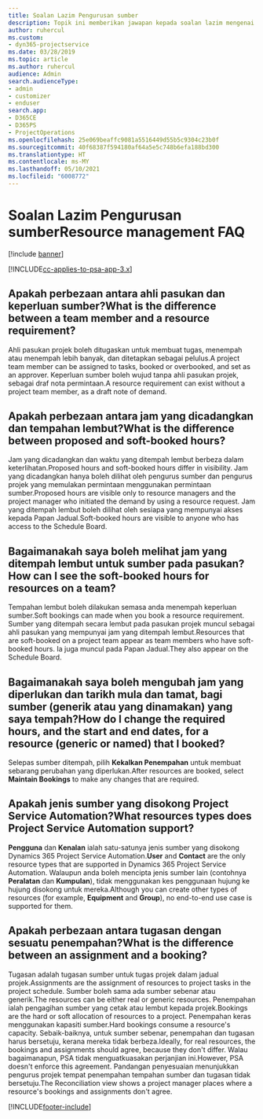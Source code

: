 ```yaml
---
title: Soalan Lazim Pengurusan sumber
description: Topik ini memberikan jawapan kepada soalan lazim mengenai pengurusan sumber.
author: ruhercul
ms.custom:
- dyn365-projectservice
ms.date: 03/28/2019
ms.topic: article
ms.author: ruhercul
audience: Admin
search.audienceType:
- admin
- customizer
- enduser
search.app:
- D365CE
- D365PS
- ProjectOperations
ms.openlocfilehash: 25e069beaffc9081a5516449d55b5c9304c23b0f
ms.sourcegitcommit: 40f68387f594180af64a5e5c748b6efa188bd300
ms.translationtype: HT
ms.contentlocale: ms-MY
ms.lasthandoff: 05/10/2021
ms.locfileid: "6008772"
---
```

# <a name="resource-management-faq"></a><span data-ttu-id="366de-103">Soalan Lazim Pengurusan sumber</span><span class="sxs-lookup"><span data-stu-id="366de-103">Resource management FAQ</span></span>

[!include [banner](../includes/psa-now-project-operations.md)]

[!INCLUDE[cc-applies-to-psa-app-3.x](../includes/cc-applies-to-psa-app-3x.md)]

## <a name="what-is-the-difference-between-a-team-member-and-a-resource-requirement"></a><span data-ttu-id="366de-104">Apakah perbezaan antara ahli pasukan dan keperluan sumber?</span><span class="sxs-lookup"><span data-stu-id="366de-104">What is the difference between a team member and a resource requirement?</span></span>

<span data-ttu-id="366de-105">Ahli pasukan projek boleh ditugaskan untuk membuat tugas, menempah atau menempah lebih banyak, dan ditetapkan sebagai pelulus.</span><span class="sxs-lookup"><span data-stu-id="366de-105">A project team member can be assigned to tasks, booked or overbooked, and set as an approver.</span></span> <span data-ttu-id="366de-106">Keperluan sumber boleh wujud tanpa ahli pasukan projek, sebagai draf nota permintaan.</span><span class="sxs-lookup"><span data-stu-id="366de-106">A resource requirement can exist without a project team member, as a draft note of demand.</span></span> 

## <a name="what-is-the-difference-between-proposed-and-soft-booked-hours"></a><span data-ttu-id="366de-107">Apakah perbezaan antara jam yang dicadangkan dan tempahan lembut?</span><span class="sxs-lookup"><span data-stu-id="366de-107">What is the difference between proposed and soft-booked hours?</span></span>

<span data-ttu-id="366de-108">Jam yang dicadangkan dan waktu yang ditempah lembut berbeza dalam keterlihatan.</span><span class="sxs-lookup"><span data-stu-id="366de-108">Proposed hours and soft-booked hours differ in visibility.</span></span> <span data-ttu-id="366de-109">Jam yang dicadangkan hanya boleh dilihat oleh pengurus sumber dan pengurus projek yang memulakan permintaan menggunakan permintaan sumber.</span><span class="sxs-lookup"><span data-stu-id="366de-109">Proposed hours are visible only to resource managers and the project manager who initiated the demand by using a resource request.</span></span> <span data-ttu-id="366de-110">Jam yang ditempah lembut boleh dilihat oleh sesiapa yang mempunyai akses kepada Papan Jadual.</span><span class="sxs-lookup"><span data-stu-id="366de-110">Soft-booked hours are visible to anyone who has access to the Schedule Board.</span></span>

## <a name="how-can-i-see-the-soft-booked-hours-for-resources-on-a-team"></a><span data-ttu-id="366de-111">Bagaimanakah saya boleh melihat jam yang ditempah lembut untuk sumber pada pasukan?</span><span class="sxs-lookup"><span data-stu-id="366de-111">How can I see the soft-booked hours for resources on a team?</span></span>

<span data-ttu-id="366de-112">Tempahan lembut boleh dilakukan semasa anda menempah keperluan sumber.</span><span class="sxs-lookup"><span data-stu-id="366de-112">Soft bookings can made when you book a resource requirement.</span></span> <span data-ttu-id="366de-113">Sumber yang ditempah secara lembut pada pasukan projek muncul sebagai ahli pasukan yang mempunyai jam yang ditempah lembut.</span><span class="sxs-lookup"><span data-stu-id="366de-113">Resources that are soft-booked on a project team appear as team members who have soft-booked hours.</span></span> <span data-ttu-id="366de-114">Ia juga muncul pada Papan Jadual.</span><span class="sxs-lookup"><span data-stu-id="366de-114">They also appear on the Schedule Board.</span></span>

## <a name="how-do-i-change-the-required-hours-and-the-start-and-end-dates-for-a-resource-generic-or-named-that-i-booked"></a><span data-ttu-id="366de-115">Bagaimanakah saya boleh mengubah jam yang diperlukan dan tarikh mula dan tamat, bagi sumber (generik atau yang dinamakan) yang saya tempah?</span><span class="sxs-lookup"><span data-stu-id="366de-115">How do I change the required hours, and the start and end dates, for a resource (generic or named) that I booked?</span></span>

<span data-ttu-id="366de-116">Selepas sumber ditempah, pilih **Kekalkan Penempahan** untuk membuat sebarang perubahan yang diperlukan.</span><span class="sxs-lookup"><span data-stu-id="366de-116">After resources are booked, select **Maintain Bookings** to make any changes that are required.</span></span>

## <a name="what-resources-types-does-project-service-automation-support"></a><span data-ttu-id="366de-117">Apakah jenis sumber yang disokong Project Service Automation?</span><span class="sxs-lookup"><span data-stu-id="366de-117">What resources types does Project Service Automation support?</span></span>

<span data-ttu-id="366de-118">**Pengguna** dan **Kenalan** ialah satu-satunya jenis sumber yang disokong Dynamics 365 Project Service Automation.</span><span class="sxs-lookup"><span data-stu-id="366de-118">**User** and **Contact** are the only resource types that are supported in Dynamics 365 Project Service Automation.</span></span> <span data-ttu-id="366de-119">Walaupun anda boleh mencipta jenis sumber lain (contohnya **Peralatan** dan **Kumpulan**), tidak menggunakan kes penggunaan hujung ke hujung disokong untuk mereka.</span><span class="sxs-lookup"><span data-stu-id="366de-119">Although you can create other types of resources (for example, **Equipment** and **Group**), no end-to-end use case is supported for them.</span></span>

## <a name="what-is-the-difference-between-an-assignment-and-a-booking"></a><span data-ttu-id="366de-120">Apakah perbezaan antara tugasan dengan sesuatu penempahan?</span><span class="sxs-lookup"><span data-stu-id="366de-120">What is the difference between an assignment and a booking?</span></span>

<span data-ttu-id="366de-121">Tugasan adalah tugasan sumber untuk tugas projek dalam jadual projek.</span><span class="sxs-lookup"><span data-stu-id="366de-121">Assignments are the assignment of resources to project tasks in the project schedule.</span></span> <span data-ttu-id="366de-122">Sumber boleh sama ada sumber sebenar atau generik.</span><span class="sxs-lookup"><span data-stu-id="366de-122">The resources can be either real or generic resources.</span></span> <span data-ttu-id="366de-123">Penempahan ialah pengagihan sumber yang cetak atau lembut kepada projek.</span><span class="sxs-lookup"><span data-stu-id="366de-123">Bookings are the hard or soft allocation of resources to a project.</span></span> <span data-ttu-id="366de-124">Penempahan keras menggunakan kapasiti sumber.</span><span class="sxs-lookup"><span data-stu-id="366de-124">Hard bookings consume a resource's capacity.</span></span> <span data-ttu-id="366de-125">Sebaik-baiknya, untuk sumber sebenar, penempahan dan tugasan harus bersetuju, kerana mereka tidak berbeza.</span><span class="sxs-lookup"><span data-stu-id="366de-125">Ideally, for real resources, the bookings and assignments should agree, because they don't differ.</span></span> <span data-ttu-id="366de-126">Walau bagaimanapun, PSA tidak menguatkuasakan perjanjian ini.</span><span class="sxs-lookup"><span data-stu-id="366de-126">However, PSA doesn't enforce this agreement.</span></span> <span data-ttu-id="366de-127">Pandangan penyesuaian menunjukkan pengurus projek tempat penempahan tempahan sumber dan tugasan tidak bersetuju.</span><span class="sxs-lookup"><span data-stu-id="366de-127">The Reconciliation view shows a project manager places where a resource's bookings and assignments don't agree.</span></span>


[!INCLUDE[footer-include](../includes/footer-banner.md)]